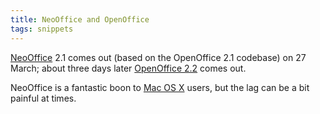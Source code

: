 ```yaml
---
title: NeoOffice and OpenOffice
tags: snippets
---
```


[NeoOffice](http://neooffice.org/) 2.1 comes out (based on the OpenOffice 2.1 codebase) on 27 March; about three days later [OpenOffice 2.2](http://development.openoffice.org/releases/2.2.0.html) comes out.

NeoOffice is a fantastic boon to [Mac OS X](http://www.wincent.com/knowledge-base/Mac%20OS%20X) users, but the lag can be a bit painful at times.
